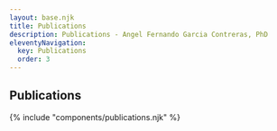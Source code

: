 ```yaml
---
layout: base.njk
title: Publications
description: Publications - Angel Fernando Garcia Contreras, PhD
eleventyNavigation:
  key: Publications
  order: 3
---
```

## Publications

{% include "components/publications.njk" %}

